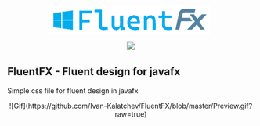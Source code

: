 <p align="center">
    <img src="./logo.png"/>
</div>

<p align="center">
    <a href="LICENSE">
      <img src="https://img.shields.io/badge/License-MIT-yellow.svg">
    </a>
</p>

## FluentFX - Fluent design for javafx

Simple css file for fluent design in javafx

<div align="center">
![Gif](https://github.com/Ivan-Kalatchev/FluentFX/blob/master/Preview.gif?raw=true)
</div>
